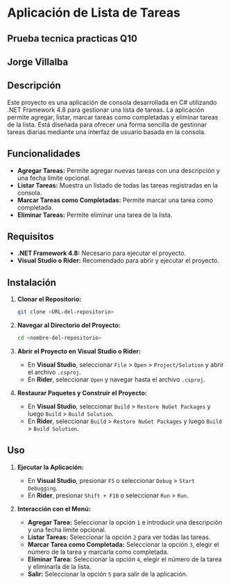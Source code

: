 # Aplicación de Lista de Tareas

## Prueba tecnica practicas Q10 
## Jorge Villalba

## Descripción

Este proyecto es una aplicación de consola desarrollada en C# utilizando .NET Framework 4.8 para gestionar una lista de 
tareas. La aplicación permite agregar, listar, marcar tareas como completadas y eliminar tareas de la lista. 
Está diseñada para ofrecer una forma sencilla de gestionar tareas diarias mediante una interfaz de usuario basada en la consola.

## Funcionalidades

- **Agregar Tareas:** Permite agregar nuevas tareas con una descripción y una fecha límite opcional.
- **Listar Tareas:** Muestra un listado de todas las tareas registradas en la consola.
- **Marcar Tareas como Completadas:** Permite marcar una tarea como completada.
- **Eliminar Tareas:** Permite eliminar una tarea de la lista.

## Requisitos

- **.NET Framework 4.8:** Necesario para ejecutar el proyecto.
- **Visual Studio o Rider:** Recomendado para abrir y ejecutar el proyecto.

## Instalación

1. **Clonar el Repositorio:**

    ```bash
    git clone <URL-del-repositorio>
    ```

2. **Navegar al Directorio del Proyecto:**

    ```bash
    cd <nombre-del-repositorio>
    ```

3. **Abrir el Proyecto en Visual Studio o Rider:**

    - En **Visual Studio**, seleccionar `File` > `Open` > `Project/Solution` y abrir el archivo `.csproj`.
    - En **Rider**, seleccionar `Open` y navegar hasta el archivo `.csproj`.

4. **Restaurar Paquetes y Construir el Proyecto:**

    - En **Visual Studio**, seleccionar `Build` > `Restore NuGet Packages` y luego `Build` > `Build Solution`.
    - En **Rider**, seleccionar `Build` > `Restore NuGet Packages` y luego `Build` > `Build Solution`.

## Uso

1. **Ejecutar la Aplicación:**

    - En **Visual Studio**, presionar `F5` o seleccionar `Debug` > `Start Debugging`.
    - En **Rider**, presionar `Shift + F10` o seleccionar `Run` > `Run`.

2. **Interacción con el Menú:**

    - **Agregar Tarea:** Seleccionar la opción `1` e introducir una descripción y una fecha límite opcional.
    - **Listar Tareas:** Seleccionar la opción `2` para ver todas las tareas.
    - **Marcar Tarea como Completada:** Seleccionar la opción `3`, elegir el número de la tarea y marcarla como completada.
    - **Eliminar Tarea:** Seleccionar la opción `4`, elegir el número de la tarea y eliminarla de la lista.
    - **Salir:** Seleccionar la opción `5` para salir de la aplicación.

